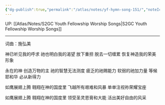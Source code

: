 ```yaml
---
{"dg-publish":true,"permalink":"/atlas/notes/yf-hymn-song-151/","noteIcon":""}
---
```


UP: [[Atlas/Notes/S2GC Youth Fellowship Worship Songs\|S2GC Youth Fellowship Worship Songs]]

---

词曲：施弘美

神已听见我的呼求
祂也明白我的渴望
放下重担 脱去一切缠累
恢复神造我的荣美形象

永在的神 创造万物的主
祂的智慧无法测度
疲乏的祂赐能力
软弱的祂加力量
等候耶和华 必从新得力

如鹰展翅上腾
翱翔在神的国度里
飞越所有艰难和风暴
单单注视祢荣耀宝座

如鹰展翅上腾
翱翔在神的国度里
领受圣灵恩膏和大能
活出美好自由的风采